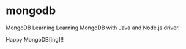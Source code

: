 mongodb
=======

MongoDB Learning
Learning MongoDB with Java and Node.js driver.

Happy MongoDB[ing]!!
